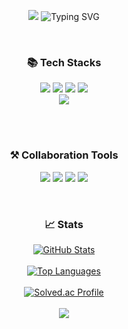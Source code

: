 <p align="center">
<img src="https://capsule-render.vercel.app/api?type=venom&color=auto&height=300&section=header&text=HI%20I'm%20Junseo&fontSize=74">
<img src="https://readme-typing-svg.demolab.com?font=Fira+Code&pause=1000&color=56A0F7&center=true&random=false&width=570&lines=I'm+a+student+learning+computer+science!" alt="Typing SVG" />
</p>

<br>
<h3 align="center">📚 Tech Stacks</h3>
<p align="center">
<img src="https://img.shields.io/badge/HTML5-E34F26?style=for-the-badge&logo=html5&logoColor=white"/>
<img src="https://img.shields.io/badge/css3-1572B6?style=for-the-badge&logo=css3&logoColor=white">
<img src="https://img.shields.io/badge/JavaScript-F7DF1E?style=for-the-badge&logo=JavaScript&logoColor=white"/>
<img src="https://img.shields.io/badge/React-20232A?style=for-the-badge&logo=react&logoColor=61DAFB"/>
<br>
<img src="https://img.shields.io/badge/C%2B%2B-00599C?style=for-the-badge&logo=c%2B%2B&logoColor=white"/>
</p>

<br>
<br>
<h3 align="center">⚒ Collaboration Tools</h3>
<p align="center">
<img src="https://img.shields.io/badge/GIT-E44C30?style=for-the-badge&logo=git&logoColor=white"/>
<img src="https://img.shields.io/badge/GitHub-100000?style=for-the-badge&logo=github&logoColor=white"/>
<img src="https://img.shields.io/badge/Notion-000000?style=for-the-badge&logo=notion&logoColor=white"/>
<img src="https://img.shields.io/badge/Figma-F24E1E?style=for-the-badge&logo=figma&logoColor=white"/>
</p>

<br>
<h3 align="center">📈 Stats</h3>

<p align="center">
   <a href="https://github.com/oesnuj">
     <!--GitHub 스택-->
    <img src="https://github-readme-stats.vercel.app/api?username=oesnuj&show_icons=true&bg_color=00000000&layout=compact&theme=holi" alt="GitHub Stats">
  </a>
  <br>
  <br>
  <a href="https://github.com/oesnuj">
    <!--GitHub 언어 사용빈도-->
    <img src="https://github-readme-stats.vercel.app/api/top-langs/?username=oesnuj&layout=compact&theme=github_dark" alt="Top Languages">
  </a>
  <br>
  <br>
  <a href="https://solved.ac/oesnuj">
    <!--내 백준 티어-->
    <img src="http://mazassumnida.wtf/api/v2/generate_badge?boj=oesnuj" alt="Solved.ac Profile">
  </a>
  <br>
  <br>
  <!--GitHub Hit rates-->
  <a href="https://hits.seeyoufarm.com"><img src="https://hits.seeyoufarm.com/api/count/incr/badge.svg?url=https%3A%2F%2Fgithub.com%2Foesnuj&count_bg=%233D89C8&title_bg=%23555555&icon=&icon_color=%23E7E7E7&title=%F0%9F%91%8Dhits+&edge_flat=true"/></a>
</p>

<!--
**oesnuj/oesnuj** is a ✨ _special_ ✨ repository because its `README.md` (this file) appears on your GitHub profile.

Here are some ideas to get you started:

- 🔭 I’m currently working on ...
- 🌱 I’m currently learning ...
- 👯 I’m looking to collaborate on ...
- 🤔 I’m looking for help with ...
- 💬 Ask me about ...
- 📫 How to reach me: ...
- 😄 Pronouns: ...
- ⚡ Fun fact: ...
-->
